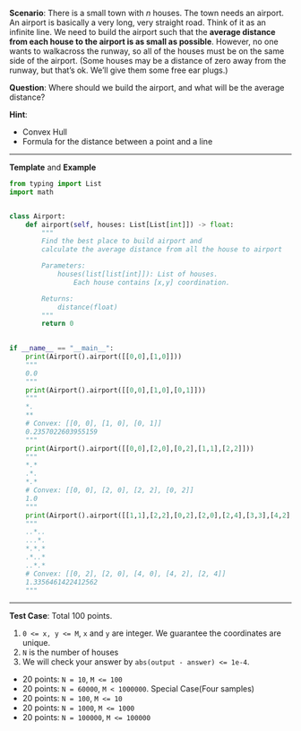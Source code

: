 **Scenario**: There is a small town with *n* houses. The town needs an airport. An airport is basically a very long, very straight road. Think of it as an infinite line. We need to build the airport such that the **average distance from each house to the airport is as small as possible**. However, no one wants to walkacross the runway, so all of the houses must be on the same side of the airport. (Some houses may be a distance of zero away from the runway, but that’s ok. We’ll give them some free ear plugs.) 

**Question**: Where should we build the airport, and what will be the average distance?

**Hint**: 
- Convex Hull
- Formula for the distance between a point and a line
---

**Template** and **Example**

```python
from typing import List
import math


class Airport:
    def airport(self, houses: List[List[int]]) -> float:
        """
        Find the best place to build airport and
        calculate the average distance from all the house to airport

        Parameters:
            houses(list[list[int]]): List of houses.
                Each house contains [x,y] coordination.

        Returns:
            distance(float)
        """
        return 0

    
if __name__ == "__main__":
    print(Airport().airport([[0,0],[1,0]]))
    """
    0.0
    """
    print(Airport().airport([[0,0],[1,0],[0,1]]))
    """
    *.
    **
    # Convex: [[0, 0], [1, 0], [0, 1]]
    0.2357022603955159
    """
    print(Airport().airport([[0,0],[2,0],[0,2],[1,1],[2,2]]))
    """
    *.*
    .*.
    *.*
    # Convex: [[0, 0], [2, 0], [2, 2], [0, 2]]
    1.0
    """
    print(Airport().airport([[1,1],[2,2],[0,2],[2,0],[2,4],[3,3],[4,2],[4,1],[4,0]]))
    """
    ..*..
    ...*.
    *.*.*
    .*..*
    ..*.*
    # Convex: [[0, 2], [2, 0], [4, 0], [4, 2], [2, 4]]
    1.3356461422412562
    """
```

---

**Test Case**: Total 100 points. <BR> 
1. `0 <= x, y <= M`, `x` and `y` are integer. We guarantee the coordinates are unique.
2. `N` is the number of houses
3. We will check your answer by `abs(output - answer) <= 1e-4`.

- 20 points: `N = 10`, `M <= 100`
- 20 points: `N = 60000`, `M < 1000000`. Special Case(Four samples)
- 20 points: `N = 100`, `M <= 10`
- 20 points: `N = 1000`, `M <= 1000`
- 20 points: `N = 100000`, `M <= 100000`